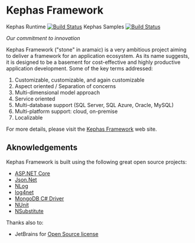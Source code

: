 Kephas Framework
======

Kephas Runtime [![Build Status](https://kephas-framework.visualstudio.com/_apis/public/build/definitions/95b0b065-47ef-49f0-bce5-90b8a019e929/1/badge)](https://kephas-framework.visualstudio.com/_apis/public/build/definitions/95b0b065-47ef-49f0-bce5-90b8a019e929/1/badge)
Kephas Samples [![Build Status](https://kephas-framework.visualstudio.com/_apis/public/build/definitions/95b0b065-47ef-49f0-bce5-90b8a019e929/2/badge)](https://kephas-framework.visualstudio.com/_apis/public/build/definitions/95b0b065-47ef-49f0-bce5-90b8a019e929/2/badge)

*Our commitment to innovation*

Kephas Framework ("stone" in aramaic) is a very ambitious project aiming to deliver a framework for an application ecosystem. As its name suggests, it is designed to be a basement for cost-effective and highly productive application development. Some of the key terms addressed:

1. Customizable, customizable, and again customizable
2. Aspect oriented / Separation of concerns
3. Multi-dimensional model approach
4. Service oriented
5. Multi-database support (SQL Server, SQL Azure, Oracle, MySQL)
6. Multi-platform support: cloud, on-premise
7. Localizable

For more details, please visit the [Kephas Framework](http://kephas-framework.com/) web site.

## Aknowledgements

Kephas Framework is built using the following great open source projects:

* [ASP.NET Core](https://github.com/aspnet)
* [Json.Net](http://www.newtonsoft.com/json)
* [NLog](http://nlog-project.org/)
* [log4net](https://logging.apache.org/log4net/)
* [MongoDB C# Driver](https://github.com/mongodb/mongo-csharp-driver)
* [NUnit](https://www.nunit.org/)
* [NSubstitute](http://nsubstitute.github.io/)

Thanks also to:

* JetBrains for [Open Source license](https://www.jetbrains.com/buy/opensource/)
